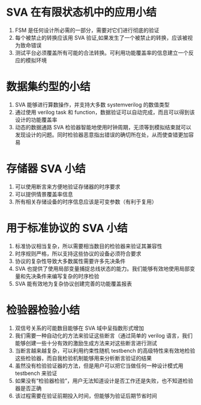 # SVA 在有限状态机中的应用小结

1. FSM 是任何设计所必需的一部分，需要对它们进行彻底的验证
2. 每个被禁止的转换应该用 SVA 验证,如果发生了一个被禁止的转换，应该被视为致命错误
3. 测试平台必须覆盖所有可能的合法转换。可利用功能覆盖率的信息建立一个反应的模拟环境

# 数据集约型的小结

1. SVA 能够进行算数操作，并支持大多数 systemverilog 的数值类型
2. 通过使用 verilog task 和 function，数据验证可以自动完成，而且可以得到该设计的功能覆盖率
3. 动态的数据通路 SVA 检验器智能地使用时钟周期，无须等到模拟结束就可以发现设计的问题。同时检验器恶意指出错误的确切所在处，从而使查错更加容易

# 存储器 SVA 小结

1. 可以使用断言来方便地验证存储器的时序要求
2. 可以提供情景覆盖率信息
3. 所有相关存储设备的时序信息应该是可变参数（有利于复用）

# 用于标准协议的 SVA 小结

1. 标准协议相当复杂，所以需要相当数目的检验器来验证其兼容性
2. 时序规则严格，所以支持这些协议的设备必须符合要求
3. 协议的复杂性导致大多数属性需要许多先决条件
4. SVA 也提供了使用局部变量捕捉总线状态的能力。我们能够有效地使用局部变量和先决条件来编写复杂的时序检验
5. SVA 能有效地为复杂协议创建完善的功能覆盖报表

# 检验器检验小结

1. 双信号关系的可能数目能够在 SVA 域中呈指数形式增加
2. 我们需要一种自动化的方法来验证这些断言（通过简单的 verilog 语言，我们能够创建一些十分有效的激励生成方法来对这些断言进行测试
3. 当断言越来越复杂，可以利用约束性随机 testbench 的高级特性来有效地检验这些检验器，而自我检验机制能够用来分析断言验证的结果
4. 虽然没有检验验证器的方法，但是用户可以把它当做任何一种设计模式用 testbench 来验证
5. 如果没有“检验器检验”，用户无法知道设计是否工作还是失败，也不知道检验器是否正确
6. 该过程需要在验证前期投入时间，但能够为验证后期节省时间
